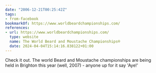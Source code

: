 ```yaml
---
date: "2006-12-21T00:25:42Z"
tags:
- from-facebook
bookmarkOf: https://www.worldbeardchampionships.com/
references:
- url: https://www.worldbeardchampionships.com/
  type: website
  name: The World Beard and Moustache Championships®
  date: 2024-04-04T15:14:16.838122+01:00
---
```

Check it out. The world Beard and Moustache championships are being held in Brighton this year (well, 2007) - anyone up for it say 'Aye!'
